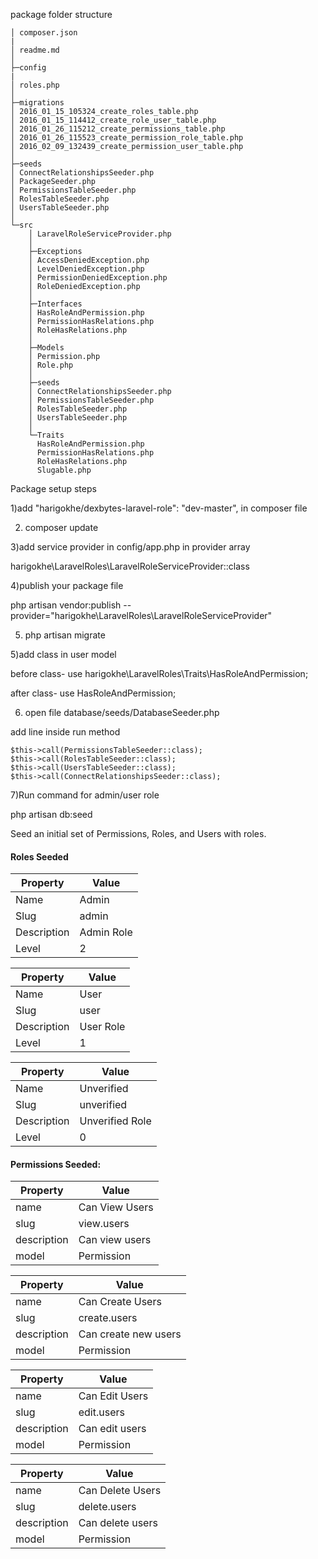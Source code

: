 package folder structure

	│ composer.json
	|
	│ readme.md
	│
	├─config
	|
	│ roles.php
	│
	├─migrations
	│ 2016_01_15_105324_create_roles_table.php
	│ 2016_01_15_114412_create_role_user_table.php
	│ 2016_01_26_115212_create_permissions_table.php
	│ 2016_01_26_115523_create_permission_role_table.php
	│ 2016_02_09_132439_create_permission_user_table.php
	│
	├─seeds
	│ ConnectRelationshipsSeeder.php
	│ PackageSeeder.php
	│ PermissionsTableSeeder.php
	│ RolesTableSeeder.php
	│ UsersTableSeeder.php
	│
	└─src
		│ LaravelRoleServiceProvider.php
		│
		├─Exceptions
		│ AccessDeniedException.php
		│ LevelDeniedException.php
		│ PermissionDeniedException.php
		│ RoleDeniedException.php
		│
		├─Interfaces
		│ HasRoleAndPermission.php
		│ PermissionHasRelations.php
		│ RoleHasRelations.php
		│
		├─Models
		│ Permission.php
		│ Role.php
		│
		├─seeds
		│ ConnectRelationshipsSeeder.php
		│ PermissionsTableSeeder.php
		│ RolesTableSeeder.php
		│ UsersTableSeeder.php
		│
		└─Traits
		  HasRoleAndPermission.php
		  PermissionHasRelations.php
	      RoleHasRelations.php
		  Slugable.php
		  
 Package setup steps
 
1)add "harigokhe/dexbytes-laravel-role": "dev-master", in  composer file

2) composer update

3)add service provider in config/app.php in provider array 

 harigokhe\LaravelRoles\LaravelRoleServiceProvider::class
 
4)publish your package file 

php artisan vendor:publish --provider="harigokhe\LaravelRoles\LaravelRoleServiceProvider"

5) php artisan migrate

5)add class in user model

before class-  use harigokhe\LaravelRoles\Traits\HasRoleAndPermission;

after class-	use HasRoleAndPermission;


6) open file database/seeds/DatabaseSeeder.php 

add line inside run method

	$this->call(PermissionsTableSeeder::class);
	$this->call(RolesTableSeeder::class);
	$this->call(UsersTableSeeder::class);
	$this->call(ConnectRelationshipsSeeder::class);

7)Run command for admin/user role

php artisan db:seed 

	
	
 Seed an initial set of Permissions, Roles, and Users with roles. 
 #### Roles Seeded
|Property|Value|
|----|----|
|Name| Admin|
|Slug| admin|
|Description| Admin Role|
|Level| 2|

|Property|Value|
|----|----|
|Name| User|
|Slug| user|
|Description| User Role|
|Level| 1|

|Property|Value|
|----|----|
|Name| Unverified|
|Slug| unverified|
|Description| Unverified Role|
|Level| 0|

#### Permissions Seeded:
|Property|Value|
|----|----|
|name|Can View Users|
|slug|view.users|
|description|Can view users|
|model|Permission|

|Property|Value|
|----|----|
|name|Can Create Users|
|slug|create.users|
|description|Can create new users|
|model|Permission|

|Property|Value|
|----|----|
|name|Can Edit Users|
|slug|edit.users|
|description|Can edit users|
|model|Permission|

|Property|Value|
|----|----|
|name|Can Delete Users|
|slug|delete.users|
|description|Can delete users|
|model|Permission|


